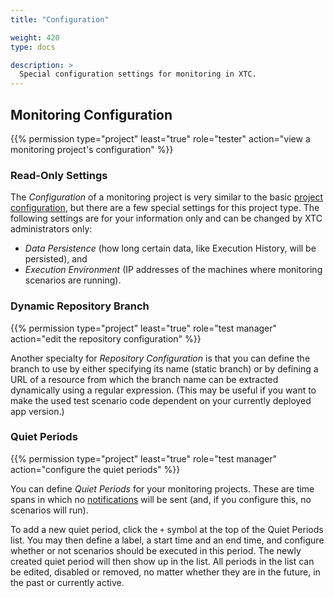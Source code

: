```yaml
---
title: "Configuration"

weight: 420
type: docs

description: >
  Special configuration settings for monitoring in XTC.
---
```


## Monitoring Configuration

{{% permission type="project" least="true" role="tester" action="view a monitoring project's configuration" %}}

### Read-Only Settings

The _Configuration_ of a monitoring project is very similar to the basic [project configuration](../../060-project-configuration), but there are a few special settings for this project type. The following settings are for your information only and can be changed by XTC administrators only:

* _Data Persistence_ (how long certain data, like Execution History, will be persisted), and
* _Execution Environment_ (IP addresses of the machines where monitoring scenarios are running).

### Dynamic Repository Branch

{{% permission type="project" least="true" role="test manager" action="edit the repository configuration" %}}

Another specialty for _Repository Configuration_ is that you can define the branch to use by either specifying its name (static branch) or by defining a URL of a resource from which the branch name can be extracted dynamically using a regular expression. (This may be useful if you want to make the used test scenario code dependent on your currently deployed app version.)

### Quiet Periods

{{% permission type="project" least="true" role="test manager" action="configure the quiet periods" %}}

You can define _Quiet Periods_ for your monitoring projects. These are time spans in which no [notifications](../440-scenario-setup#notifications) will be sent (and, if you configure this, no scenarios will run). 

To add a new quiet period, click the `+` symbol at the top of the Quiet Periods list. You may then define a label, a start time and an end time, and configure whether or not scenarios should be executed in this period. The newly created quiet period will then show up in the list. All periods in the list can be edited, disabled or removed, no matter whether they are in the future, in the past or currently active. 